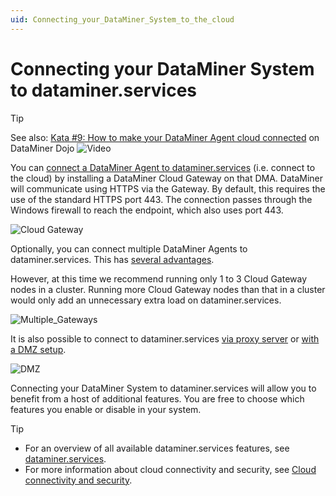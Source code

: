```yaml
---
uid: Connecting_your_DataMiner_System_to_the_cloud
---
```


# Connecting your DataMiner System to dataminer.services

>[!TIP]
>See also: [Kata #9: How to make your DataMiner Agent cloud connected](https://community.dataminer.services/courses/kata-9/) on DataMiner Dojo ![Video](~/user-guide/images/video_Duo.png)

You can [connect a DataMiner Agent to dataminer.services](xref:Connect_to_dataminer_services) (i.e. connect to the cloud) by installing a DataMiner Cloud Gateway on that DMA. DataMiner will communicate using HTTPS via the Gateway. By default, this requires the use of the standard HTTPS port 443. The connection passes through the Windows firewall to reach the endpoint, which also uses port 443.

![Cloud Gateway](~/user-guide/images/Cloud_Gateway.png)

Optionally, you can connect multiple DataMiner Agents to dataminer.services. This has [several advantages](xref:FAQ_DCP#do-all-agents-in-a-dms-have-to-be-connected-to-dataminerservices).

However, at this time we recommend running only 1 to 3 Cloud Gateway nodes in a cluster. Running more Cloud Gateway nodes than that in a cluster would only add an unnecessary extra load on dataminer.services.

![Multiple_Gateways](~/user-guide/images/Multiple_DMAs_Connected.png)

It is also possible to connect to dataminer.services [via proxy server](xref:Connect_to_cloud_via_proxy) or [with a DMZ setup](xref:Connect_to_cloud_with_DMZ).

![DMZ](~/user-guide/images/DMZ_CloudGateway.png)

Connecting your DataMiner System to dataminer.services will allow you to benefit from a host of additional features. You are free to choose which features you enable or disable in your system.

> [!TIP]
>
> - For an overview of all available dataminer.services features, see [dataminer.services](xref:Overview_DCP).
> - For more information about cloud connectivity and security, see [Cloud connectivity and security](xref:Cloud_connectivity_and_security#connecting-to-dataminerservices).
